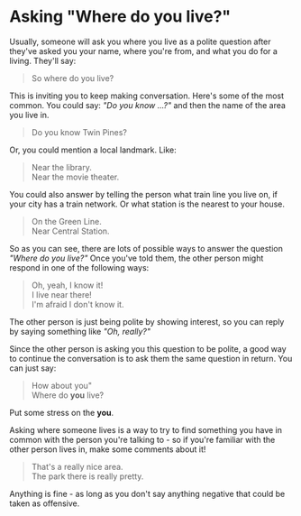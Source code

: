 # Asking "Where do you live?"

Usually, someone will ask you where you live as a polite question after they've asked you your name, where you're from, and what you do for a living. They'll say:
> So where do you live?

This is inviting you to keep making conversation. Here's some of the most common. You could say: _"Do you know ...?"_ and then the name of the area you live in.
> Do you know Twin Pines?

Or, you could mention a local landmark. Like:
> Near the library.\
> Near the movie theater.

You could also answer by telling the person what train line you live on, if your city has a train network. Or what station is the nearest to your house.
> On the Green Line.\
> Near Central Station.

So as you can see, there are lots of possible ways to answer the question _"Where do you live?"_ Once you've told them, the other person might respond in one of the following ways:
> Oh, yeah, I know it!\
> I live near there!\
> I'm afraid I don't know it.

The other person is just being polite by showing interest, so you can reply by saying something like _"Oh, really?"_

Since the other person is asking you this question to be polite, a good way to continue the conversation is to ask them the same question in return. You can just say:
> How about you"\
> Where do __you__ live?

Put some stress on the __you__.

Asking where someone lives is a way to try to find something you have in common with the person you're talking to - so if you're familiar with the other person lives in, make some comments about it!
> That's a really nice area.\
> The park there is really pretty.

Anything is fine - as long as you don't say anything negative that could be taken as offensive.
